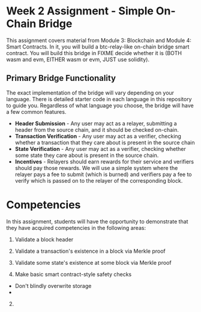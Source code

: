 # Week 2 Assignment - Simple On-Chain Bridge

This assignment covers material from Module 3: Blockchain and Module 4: Smart Contracts.
In it, you will build a btc-relay-like on-chain bridge smart contract.
You will build this bridge in FIXME decide whether it is (BOTH wasm and evm, EITHER wasm or evm, JUST use solidity).

## Primary Bridge Functionality

The exact implementation of the bridge will vary depending on your language.
There is detailed starter code in each language in this repository to guide you.
Regardless of what language you choose, the bridge will have a few common features.

* **Header Submission** - Any user may act as a relayer, submitting a header from the source chain, and it should be checked on-chain.
* **Transaction Verification** - Any user may act as a verifier, checking whether a transaction that they care about is present in the  source chain
* **State Verification** - Any user may act as a verifier, checking whether some state they care about is present in the source chain.
* **Incentives** - Relayers should earn rewards for their service and verifiers should pay those rewards.
We will use a simple system where the relayer pays a fee to submit (which is burned) and verifiers pay a fee to verify which is passed on to the relayer of the corresponding block.

# Competencies

In this assignment, students will have the opportunity to demonstrate that they have acquired competencies in the following areas:

1. Validate a block header
2. Validate a transaction's existence in a block via Merkle proof
3. Validate some state's existence at some block via Merkle proof


1. Make basic smart contract-style safety checks
  - Don't blindly overwrite storage
  -
2. 
